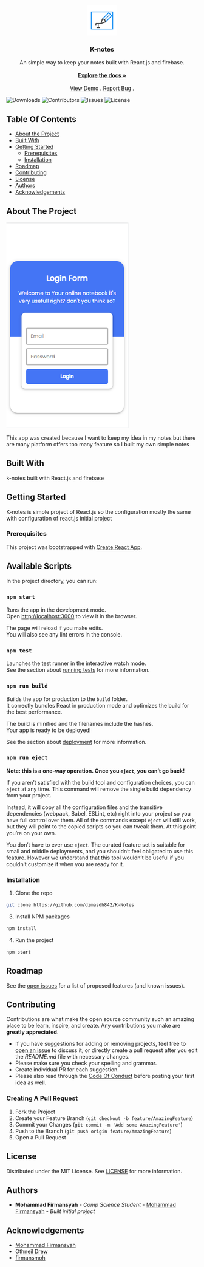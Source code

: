 <br/>
<p align="center">
  <a href="https://github.com/dimasdh842/notes-reactjs">
    <img src="public/logo.png" alt="Logo" width="80" height="80">
  </a>

  <h3 align="center">K-notes</h3>

  <p align="center">
    An simple way to keep your notes built with React.js and firebase.
    <br/>
    <br/>
    <a href="https://github.com/dimasdh842/notes-reactjs"><strong>Explore the docs »</strong></a>
    <br/>
    <br/>
    <a href="https://github.com/dimasdh842/notes-reactjs">View Demo</a>
    .
    <a href="https://github.com/dimasdh842/notes-reactjs/issues">Report Bug</a>
    .
  </p>
</p>

![Downloads](https://img.shields.io/github/downloads/dimasdh842/K-Notes/total) ![Contributors](https://img.shields.io/github/contributors/dimasdh842/K-Notes?color=dark-green) ![Issues](https://img.shields.io/github/issues/dimasdh842/K-Notes) ![License](https://img.shields.io/github/license/dimasdh842/K-Notes) 

## Table Of Contents

* [About the Project](#about-the-project)
* [Built With](#built-with)
* [Getting Started](#getting-started)
  * [Prerequisites](#prerequisites)
  * [Installation](#installation)
* [Roadmap](#roadmap)
* [Contributing](#contributing)
* [License](#license)
* [Authors](#authors)
* [Acknowledgements](#acknowledgements)

## About The Project

![Screen Shot](SS.png)

This app was created because I want to keep my idea in my notes but there are many platform offers too many feature so I built my own simple notes

## Built With

k-notes built with React.js and firebase 

## Getting Started

K-notes is simple project of React.js so the configuration mostly the same with configuration of react.js initial project

### Prerequisites

This project was bootstrapped with [Create React App](https://github.com/facebook/create-react-app).

## Available Scripts

In the project directory, you can run:

### `npm start`

Runs the app in the development mode.\
Open [http://localhost:3000](http://localhost:3000) to view it in the browser.

The page will reload if you make edits.\
You will also see any lint errors in the console.

### `npm test`

Launches the test runner in the interactive watch mode.\
See the section about [running tests](https://facebook.github.io/create-react-app/docs/running-tests) for more information.

### `npm run build`

Builds the app for production to the `build` folder.\
It correctly bundles React in production mode and optimizes the build for the best performance.

The build is minified and the filenames include the hashes.\
Your app is ready to be deployed!

See the section about [deployment](https://facebook.github.io/create-react-app/docs/deployment) for more information.

### `npm run eject`

**Note: this is a one-way operation. Once you `eject`, you can’t go back!**

If you aren’t satisfied with the build tool and configuration choices, you can `eject` at any time. This command will remove the single build dependency from your project.

Instead, it will copy all the configuration files and the transitive dependencies (webpack, Babel, ESLint, etc) right into your project so you have full control over them. All of the commands except `eject` will still work, but they will point to the copied scripts so you can tweak them. At this point you’re on your own.

You don’t have to ever use `eject`. The curated feature set is suitable for small and middle deployments, and you shouldn’t feel obligated to use this feature. However we understand that this tool wouldn’t be useful if you couldn’t customize it when you are ready for it.


### Installation

1. Clone the repo

```sh
git clone https://github.com/dimasdh842/K-Notes
```

3. Install NPM packages

```sh
npm install
```

4. Run the project

```sh
npm start
```

## Roadmap

See the [open issues](https://github.com/dimasdh842/notes-reactjs/issues) for a list of proposed features (and known issues).

## Contributing

Contributions are what make the open source community such an amazing place to be learn, inspire, and create. Any contributions you make are **greatly appreciated**.
* If you have suggestions for adding or removing projects, feel free to [open an issue](https://github.com/dimasdh842/notes-reactjs/issues/new) to discuss it, or directly create a pull request after you edit the *README.md* file with necessary changes.
* Please make sure you check your spelling and grammar.
* Create individual PR for each suggestion.
* Please also read through the [Code Of Conduct](https://github.com/dimasdh842/notes-reactjs/blob/main/CODE_OF_CONDUCT.md) before posting your first idea as well.

### Creating A Pull Request

1. Fork the Project
2. Create your Feature Branch (`git checkout -b feature/AmazingFeature`)
3. Commit your Changes (`git commit -m 'Add some AmazingFeature'`)
4. Push to the Branch (`git push origin feature/AmazingFeature`)
5. Open a Pull Request

## License

Distributed under the MIT License. See [LICENSE](https://github.com/dimasdh842/notes-reactjs/blob/main/LICENSE.md) for more information.

## Authors

* **Mohammad Firmansyah** - *Comp Science Student* - [Mohammad Firmansyah](https://github.com/dmasdh842/) - *Built initial project*

## Acknowledgements

* [Mohammad Firmansyah](https://github.com/dimasdh842)
* [Othneil Drew](https://github.com/othneildrew/Best-README-Template)
* [firmansmoh](https://mrrangga.github.io)
